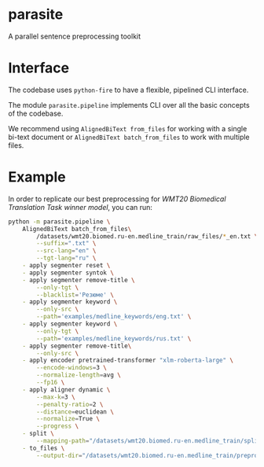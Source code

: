 # parasite
A parallel sentence preprocessing toolkit

# Interface
The codebase uses `python-fire` to have a flexible, pipelined CLI interface.

The module `parasite.pipeline` implements CLI over all the basic concepts of the codebase.

We recommend using `AlignedBiText from_files` for working with a single bi-text document or `AlignedBiText batch_from_files` to work with multiple files.

# Example

In order to replicate our best preprocessing for 
*WMT20 Biomedical Translation Task winner model*, you can run:
```sh
python -m parasite.pipeline \
    AlignedBiText batch_from_files\
        /datasets/wmt20.biomed.ru-en.medline_train/raw_files/*_en.txt \
        --suffix=".txt" \
        --src-lang="en" \
        --tgt-lang="ru" \
    - apply segmenter reset \
    - apply segmenter syntok \
    - apply segmenter remove-title \
        --only-tgt \
        --blacklist='Резюме' \
    - apply segmenter keyword \
        --only-src \
        --path='examples/medline_keywords/eng.txt' \
    - apply segmenter keyword \
        --only-tgt \
        --path='examples/medline_keywords/rus.txt' \
    - apply segmenter remove-title\
        --only-src \
    - apply encoder pretrained-transformer "xlm-roberta-large" \
        --encode-windows=3 \
        --normalize-length=avg \
        --fp16 \
    - apply aligner dynamic \
        --max-k=3 \
        --penalty-ratio=2 \
        --distance=euclidean \
        --normalize=True \
        --progress \
    - split \
        --mapping-path="/datasets/wmt20.biomed.ru-en.medline_train/splits.txt" \
    - to_files \
        --output-dir="/datasets/wmt20.biomed.ru-en.medline_train/preprocessed_files"

```